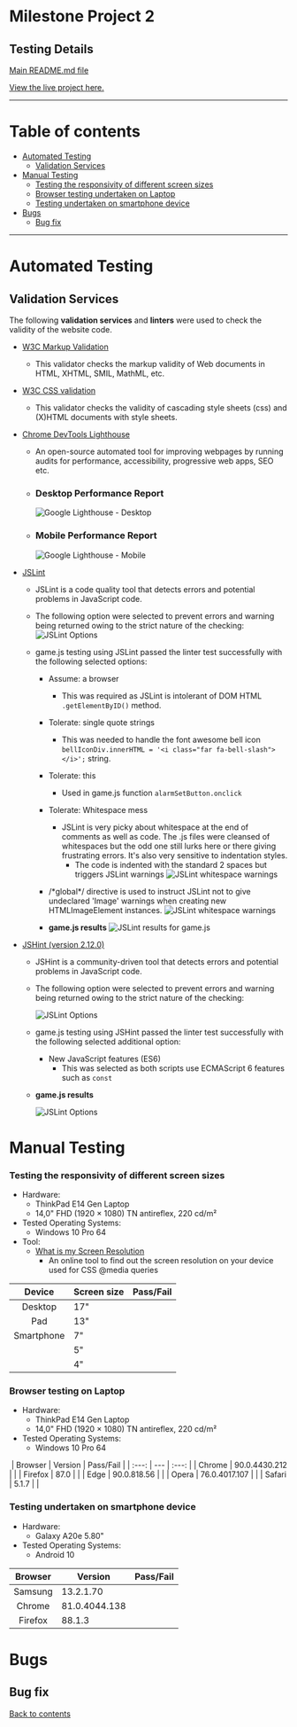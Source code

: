 Milestone Project 2
======

## **Testing Details** ##

[Main README.md file](https://github.com/Puksrevolution/milestone-project-2/blob/master/README.md)

[View the live project here.](https://puksrevolution.github.io/milestone-project-2/)

---

# Table of contents

- [Automated Testing](#automated-testing)
  - [Validation Services](#validation-services)
- [Manual Testing](#manual-testing)
  - [Testing the responsivity of different screen sizes](#testing-the-responsivity-of-different-screen-sizes)
  - [Browser testing undertaken on Laptop](#browser-testing-undertaken-on-laptop)
  - [Testing undertaken on smartphone device](#testing-undertaken-on-smartphone-device)
- [Bugs](#bugs)
    - [Bug fix](#bug-fix)
    
---

Automated Testing
======

## **Validation Services** ##

The following **validation services** and **linters** were used to check the validity of the website code.


- [W3C Markup Validation](https://validator.w3.org/) 
  - This validator checks the markup validity of Web documents in HTML, XHTML, SMIL, MathML, etc.

- [W3C CSS validation](https://jigsaw.w3.org/css-validator/)
  - This validator checks the validity of cascading style sheets (css) and (X)HTML documents with style sheets.

- [Chrome DevTools Lighthouse](https://developers.google.com/web/tools/lighthouse)
  - An open-source automated tool for improving webpages by running audits for performance, accessibility, progressive web apps, SEO etc.


  - ### **Desktop Performance Report** ###

    ![Google Lighthouse - Desktop](assets/img/test/testing-lighthouse-desktop.png)

  - ### **Mobile Performance Report** ###

    ![Google Lighthouse - Mobile](assets/img/test/testing-lighthouse-mobile.png)

- [JSLint](https://jslint.com/)
  - JSLint is a code quality tool that detects errors and potential problems in JavaScript code.
  - The following option were selected to prevent  errors and warning being returned owing to the strict nature of the checking:
  ![JSLint Options](assets/img/test/testing-jslint-options.png)

  - game.js testing using JSLint passed the linter test successfully with the following selected options: 
    - Assume: a browser
      - This was required as JSLint is intolerant of DOM HTML `.getElementByID()` method.
    - Tolerate: single quote strings
       - This was needed to handle the font awesome bell icon `bellIconDiv.innerHTML = '<i class="far fa-bell-slash"></i>';` string.
    - Tolerate: this
      - Used in game.js function `alarmSetButton.onclick`
    - Tolerate: Whitespace mess
      - JSLint is very picky about whitespace at the end of comments as well as code. The .js files were cleansed of whitespaces but the odd one still lurks here or there giving frustrating errors. It's also very sensitive to indentation styles. 
        - The code is indented with the standard 2 spaces but triggers JSLint warnings
        ![JSLint whitespace warnings](assets/img/test/testing-jslint-whitespace-warnings.png)
    - /\*global\*/ directive is used to instruct JSLint not to give undeclared 'Image' warnings when creating new HTMLImageElement instances.
    ![JSLint whitespace warnings](assets/img/test/testing-jslint-global-warnings.png)


    - **game.js results**
    ![JSLint results for game.js](assets/img/test/testing-jslint-results-alarm.png)


- [JSHint (version 2.12.0)](https://jshint.com/)
  - JSHint is a community-driven tool that detects errors and potential problems in JavaScript code.
  - The following option were selected to prevent  errors and warning being returned owing to the strict nature of the checking:

    ![JSLint Options](assets/img/test/testing-jshint-options.png)

  - game.js testing using JSHint passed the linter test successfully with the following selected additional option:
    - New JavaScript features (ES6)
      - This was selected as both scripts use ECMAScript 6 features such as `const`


  - **game.js results**

    ![JSLint Options](assets/img/test/testing-jshint-results-alarm.png)
 


Manual Testing
======

### **Testing the responsivity of different screen sizes** ###

- Hardware:
    - ThinkPad E14 Gen Laptop 
    - 14,0" FHD (1920 × 1080) TN antireflex, 220 cd/m²    
- Tested Operating Systems:
   - Windows 10 Pro 64
- Tool:
    - [What is my Screen Resolution](http://whatismyscreenresolution.net/)
      - An online tool to find out the screen resolution on your device used for CSS @media queries   
   
| Device | Screen size | Pass/Fail |
| :---: | --- | :---: |
| Desktop | 17" |  |
| Pad | 13" |  |
| Smartphone | 7" |  |
|  | 5" |  |
|  | 4" |  |


### **Browser testing on Laptop** ###
- Hardware:
    - ThinkPad E14 Gen Laptop 
    - 14,0" FHD (1920 × 1080) TN antireflex, 220 cd/m²    
- Tested Operating Systems:
    - Windows 10 Pro 64

​
| Browser | Version | Pass/Fail |
| :---: | --- | :---: |
| Chrome | 90.0.4430.212 |  |
| Firefox | 87.0 |  |
| Edge | 90.0.818.56 |  |
| Opera | 76.0.4017.107 |  |
| Safari | 5.1.7 |  |

### **Testing undertaken on smartphone device** ###

- Hardware:
    - Galaxy A20e 5.80"
- Tested Operating Systems:    
    - Android 10

| Browser | Version | Pass/Fail |
| :---: | --- | :---: |
| Samsung |13.2.1.70 |  |
| Chrome | 81.0.4044.138 |  |
| Firefox | 88.1.3 |  |

Bugs
======

## **Bug fix** ##

[Back to contents](#contents)